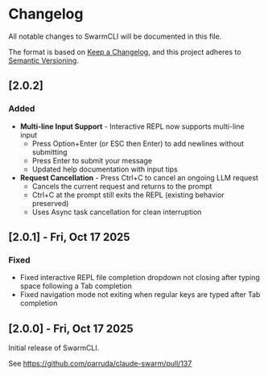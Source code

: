# Changelog

All notable changes to SwarmCLI will be documented in this file.

The format is based on [Keep a Changelog](https://keepachangelog.com/en/1.0.0/),
and this project adheres to [Semantic Versioning](https://semver.org/spec/v2.0.0.html).

## [2.0.2]

### Added
- **Multi-line Input Support** - Interactive REPL now supports multi-line input
  - Press Option+Enter (or ESC then Enter) to add newlines without submitting
  - Press Enter to submit your message
  - Updated help documentation with input tips
- **Request Cancellation** - Press Ctrl+C to cancel an ongoing LLM request
  - Cancels the current request and returns to the prompt
  - Ctrl+C at the prompt still exits the REPL (existing behavior preserved)
  - Uses Async task cancellation for clean interruption

## [2.0.1] - Fri, Oct 17 2025

### Fixed

- Fixed interactive REPL file completion dropdown not closing after typing space following a Tab completion
- Fixed navigation mode not exiting when regular keys are typed after Tab completion

## [2.0.0] - Fri, Oct 17 2025

Initial release of SwarmCLI.

See https://github.com/parruda/claude-swarm/pull/137
